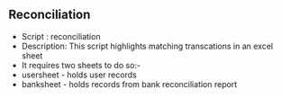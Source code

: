 ## Reconciliation

- Script : reconciliation
- Description: This script highlights matching transcations in an excel sheet
- It requires two sheets to do so:-
- usersheet - holds user records
- banksheet - holds records from bank reconciliation report
